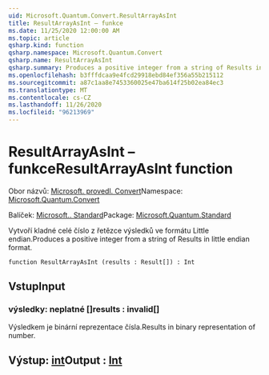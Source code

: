 ```yaml
---
uid: Microsoft.Quantum.Convert.ResultArrayAsInt
title: ResultArrayAsInt – funkce
ms.date: 11/25/2020 12:00:00 AM
ms.topic: article
qsharp.kind: function
qsharp.namespace: Microsoft.Quantum.Convert
qsharp.name: ResultArrayAsInt
qsharp.summary: Produces a positive integer from a string of Results in little endian format.
ms.openlocfilehash: b3fffdcaa9e4fcd29918ebd84ef356a55b215112
ms.sourcegitcommit: a87c1aa8e7453360025e47ba614f25b02ea84ec3
ms.translationtype: MT
ms.contentlocale: cs-CZ
ms.lasthandoff: 11/26/2020
ms.locfileid: "96213969"
---
```

# <a name="resultarrayasint-function"></a><span data-ttu-id="67d3d-102">ResultArrayAsInt – funkce</span><span class="sxs-lookup"><span data-stu-id="67d3d-102">ResultArrayAsInt function</span></span>

<span data-ttu-id="67d3d-103">Obor názvů: [Microsoft. provedl. Convert](xref:Microsoft.Quantum.Convert)</span><span class="sxs-lookup"><span data-stu-id="67d3d-103">Namespace: [Microsoft.Quantum.Convert](xref:Microsoft.Quantum.Convert)</span></span>

<span data-ttu-id="67d3d-104">Balíček: [Microsoft.. Standard](https://nuget.org/packages/Microsoft.Quantum.Standard)</span><span class="sxs-lookup"><span data-stu-id="67d3d-104">Package: [Microsoft.Quantum.Standard](https://nuget.org/packages/Microsoft.Quantum.Standard)</span></span>


<span data-ttu-id="67d3d-105">Vytvoří kladné celé číslo z řetězce výsledků ve formátu Little endian.</span><span class="sxs-lookup"><span data-stu-id="67d3d-105">Produces a positive integer from a string of Results in little endian format.</span></span>

```qsharp
function ResultArrayAsInt (results : Result[]) : Int
```


## <a name="input"></a><span data-ttu-id="67d3d-106">Vstup</span><span class="sxs-lookup"><span data-stu-id="67d3d-106">Input</span></span>

### <a name="results--__invalidresult__"></a><span data-ttu-id="67d3d-107">výsledky: __neplatné <Result>__[]</span><span class="sxs-lookup"><span data-stu-id="67d3d-107">results : __invalid<Result>__[]</span></span>

<span data-ttu-id="67d3d-108">Výsledkem je binární reprezentace čísla.</span><span class="sxs-lookup"><span data-stu-id="67d3d-108">Results in binary representation of number.</span></span>



## <a name="output--int"></a><span data-ttu-id="67d3d-109">Výstup: [int](xref:microsoft.quantum.lang-ref.int)</span><span class="sxs-lookup"><span data-stu-id="67d3d-109">Output : [Int](xref:microsoft.quantum.lang-ref.int)</span></span>

